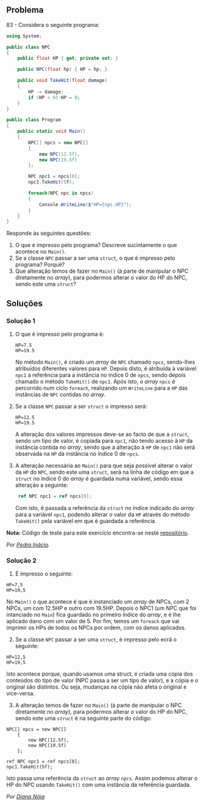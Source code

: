 ## Problema

83 - Considera o seguinte programa:

```cs
using System;

public class NPC
{
    public float HP { get; private set; }

    public NPC(float hp) { HP = hp; }

    public void TakeHit(float damage)
    {
        HP -= damage;
        if (HP < 0) HP = 0;
    }
}

public class Program
{
    public static void Main()
    {
        NPC[] npcs = new NPC[]
        {
            new NPC(12.5f),
            new NPC(19.5f)
        };

        NPC npc1 = npcs[0];
        npc1.TakeHit(5f);

        foreach(NPC npc in npcs)
        {
            Console.WriteLine($"HP={npc.HP}");
        }
    }
}
```

Responde às seguintes questões:

1. O que é impresso pelo programa? Descreve sucintamente o que acontece no
`Main()`.
2. Se a classe `NPC` passar a ser uma `struct`, o que é impresso pelo programa?
Porquê?
3. Que alteração temos de fazer no `Main()` (à parte de manipular o NPC
diretamente no _array_), para podermos alterar o valor do HP do NPC, sendo este
uma `struct`?

## Soluções

### Solução 1

1. O que é impresso pelo programa é:

   ```
   HP=7.5
   HP=19.5
   ```

   No método `Main()`, é criado um _array_ de `NPC` chamado `npcs`, sendo-lhes
   atribuídos diferentes valores para `HP`. Depois disto, é atribuída à
   variável `npc1` a referência para a instância no índice 0 de `npcs`,
   sendo depois chamado o método `TakeHit()` de `npc1`. Após isto, o
   _array_ `npcs` é percorrido num ciclo `foreach`, realizando um `WriteLine`
   para a `HP` das instâncias de `NPC` contidas no _array_.

2. Se a classe `NPC` passar a ser `struct` o impresso será:

   ```
   HP=12.5
   HP=19.5
   ```

   A alteração dos valores impressos deve-se ao facto de que a `struct`, sendo
   um tipo de valor, é copiada para `npc1`, não tendo acesso à `HP` da
   instância contida no _array_, sendo que a alteração à `HP` de `npc1` não
   será observada na `HP` da instância no índice 0 de `npcs`.

3. A alteração necessária ao `Main()` para que seja possível alterar o valor
   da `HP` do `NPC`, sendo este uma `struct`, será na linha de código em que
   a `struct` no índice 0 do _array_ é guardada numa variável, sendo essa
   alteração a seguinte:

   ```cs
    ref NPC npc1 = ref npcs[0];
   ```

   Com isto, é passada a referência da `struct` no índice indicado do _array_
   para a variável `npc1`, podendo alterar o valor da `HP` através do
   método `TakeHit()` pela variável em que é guardada a referência.

**Nota:** Código de teste para este exercício encontra-se neste
[repositório](https://github.com/PmaiWoW/GitHub-Exercises).

*Por [Pedro Inácio](https://github.com/PmaiWoW).*

### Solução 2

1. É impresso o seguinte:
  
```
HP=7,5
HP=19,5
```

No `Main()` o que acontece é que é instanciado um _array_ de NPCs, com 2 NPCs,
um com 12.5HP e outro com 19.5HP. Depois o NPC1 (um NPC que foi intanciado no
`Main`) fica guardado no primeiro índice do _array_, e é lhe aplicado dano com
um valor de 5. Por fim, temos um `foreach` que vai imprimir os HPs de todos os
NPCs por ordem, com os danos aplicados.

2. Se a classe `NPC` passar a ser uma `struct`, é impresso pelo ecrã o
   seguinte:

```
HP=12,5
HP=19,5
```

Isto acontece porque, quando usamos uma struct, é criada uma cópia dos
conteúdos do tipo de valor (NPC passa a ser um tipo de valor), e a cópia
e o original são distintos. Ou seja, mudanças na cópia não afeta o original e
vice-versa.

3. A alteração temos de fazer no `Main()` (à parte de manipular o NPC
   diretamente no _array_), para podermos alterar o valor do HP do NPC, sendo este
   uma `struct` é na seguinte parte do código:

```CSharp
NPC[] npcs = new NPC[]
    {
        new NPC(12.5f),
        new NPC(19.5f)
    };

ref NPC npc1 = ref npcs[0];
npc1.TakeHit(5f);
```

Isto passa uma referência da `struct` ao _array_ `npcs`. Assim podemos
alterar o HP do NPC usando `TakeHit()` com uma instância da referência
guardada.

*Por [Diana Nóia](https://github.com/DianaNoia)*

